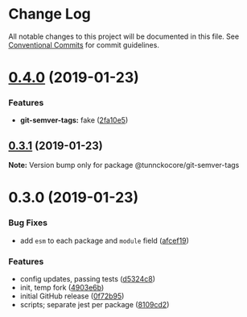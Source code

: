 # Change Log

All notable changes to this project will be documented in this file.
See [Conventional Commits](https://conventionalcommits.org) for commit guidelines.

# [0.4.0](https://github.com/tunnckoCore/monorepo/compare/@tunnckocore/git-semver-tags@0.3.1...@tunnckocore/git-semver-tags@0.4.0) (2019-01-23)


### Features

* **git-semver-tags:** fake ([2fa10e5](https://github.com/tunnckoCore/monorepo/commit/2fa10e5))





## [0.3.1](https://github.com/tunnckoCore/monorepo/compare/@tunnckocore/git-semver-tags@0.3.0...@tunnckocore/git-semver-tags@0.3.1) (2019-01-23)

**Note:** Version bump only for package @tunnckocore/git-semver-tags





# 0.3.0 (2019-01-23)


### Bug Fixes

* add `esm` to each package and `module` field ([afcef19](https://github.com/tunnckoCore/monorepo/commit/afcef19))


### Features

* config updates, passing tests ([d5324c8](https://github.com/tunnckoCore/monorepo/commit/d5324c8))
* init, temp fork ([4903e6b](https://github.com/tunnckoCore/monorepo/commit/4903e6b))
* initial GitHub release ([0f72b95](https://github.com/tunnckoCore/monorepo/commit/0f72b95))
* scripts; separate jest per package ([8109cd2](https://github.com/tunnckoCore/monorepo/commit/8109cd2))
